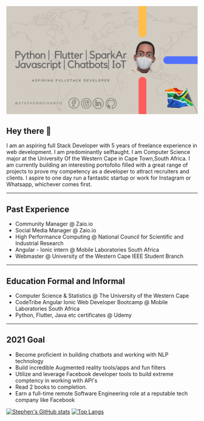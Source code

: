 ![Social banner for StephenBoikanyo](https://github.com/StephenBoikanyo/StephenBoikanyo/blob/main/assets/1.png)

## Hey there 👋

I am an aspiring full Stack Developer with 5 years of freelance experience in web development. I am predominantly selftaught. I am Computer Science major at the University Of the Western Cape in Cape Town,South Africa. I am currently building an interesting portofolio filled with a great range of projects to prove my competency as a developer to attract recruiters and clients. I aspire to one day run a fantastic startup or work for Instagram or Whatsapp, whichever comes first. 

---
## Past Experience

 * Community Manager @ Zaio.io
 * Social Media Manager @ Zaio.io
 * High Performance Computing @ National Council for Scientific and Industrial Research
 * Angular - Ionic intern @ Mobile Laboratories South Africa
 * Webmaster @ University of the Western Cape IEEE Student Branch 
 ---
## Education Formal and Informal

* Computer Science & Statistics @ The University of the Western Cape 
* CodeTribe Angular Ionic Web Developer Bootcamp @ Mobile Laboratories South Africa
* Python, Flutter, Java etc certificates @ Udemy 
---
## 2021 Goal

* Become proficient in building chatbots and working with NLP technology 
* Build incredible Augmented reality tools/apps and fun filters
* Utilize and leverage Facebook developer tools to build extreme comptency in working with API's 
* Read 2 books to completion. 
* Earn a full-time remote Software Engineering role at a reputable tech company like Facebook 

[![Stephen's  GitHub stats](https://github-readme-stats.vercel.app/api?username=StephenBoikanyo)](https://github.com/anuraghazra/github-readme-stats)
[![Top Langs](https://github-readme-stats.vercel.app/api/top-langs/?username=StephenBoikanyo&layout=compact&langs_count=20)](https://github.com/anuraghazra/github-readme-stats)

